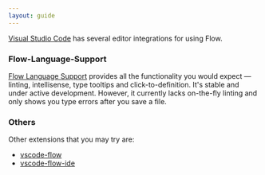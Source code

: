 ```yaml
---
layout: guide
---
```


[Visual Studio Code](https://code.visualstudio.com/) has several editor
integrations for using Flow.

### Flow-Language-Support <a class="toc" id="toc-flow-language-support" href="#toc-flow-language-support"></a>

[Flow Language Support](https://marketplace.visualstudio.com/items?itemName=flowtype.flow-for-vscode)
provides all the functionality you would expect — linting, intellisense, type
tooltips and click-to-definition. It's stable and under active development.
However, it currently lacks on-the-fly linting and only shows you type errors
after you save a file.

### Others <a class="toc" id="toc-others" href="#toc-others"></a>

Other extensions that you may try are:

- [vscode-flow](https://marketplace.visualstudio.com/items?itemName=rtorr.vscode-flow)
- [vscode-flow-ide](https://marketplace.visualstudio.com/items?itemName=gcazaciuc.vscode-flow-ide)
